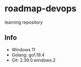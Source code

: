 # roadmap-devops
learning repository

## Info
- Windows 11
- Golang: go1.19.4
- Git: 2.39.0.windows.2 

